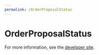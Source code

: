 ```yaml
---
permalink: /OrderProposalStatus
---
```


# OrderProposalStatus


For more information, see the [developer site](https://developer.openactive.io/data-model/types/orderproposalstatus).
